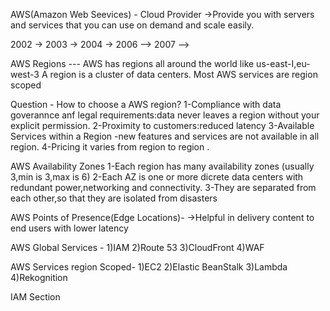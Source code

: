AWS(Amazon Web Seevices) - Cloud Provider 
->Provide you with servers and services that you can use on demand and scale easily.

2002  -> 2003 -> 2004 -> 2006 --> 2007 -->

AWS Regions ---
AWS has regions all around the world like us-east-I,eu-west-3
A region is a cluster of data centers.
Most AWS services are region scoped

Question - How to choose a AWS region?
1-Compliance with data goverannce anf legal requirements:data never leaves a region without your explicit permission.
2-Proximity to customers:reduced latency
3-Available Services within a Region -new features and services are not available in all region.
4-Pricing it varies from region to region .


AWS Availability Zones 
1-Each region has many availability zones (usually 3,min is 3,max is 6)
2-Each AZ is one or more dicrete data centers with redundant power,networking and connectivity.
3-They are separated from each other,so that they are isolated from disasters

[logo]:https://www.w3schools.com/aws/images/availabilityzones.png "Logo Title Text 2"


AWS Points of Presence(Edge Locations)-
->Helpful in delivery content to end users with lower latency


AWS Global Services -
1)IAM
2)Route 53
3)CloudFront
4)WAF

AWS Services region Scoped-
1)EC2
2)Elastic BeanStalk
3)Lambda
4)Rekognition


IAM Section 
